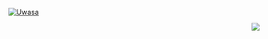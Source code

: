 [![Uwasa](https://github.com/LiviaMedeiros/bella_donna/actions/workflows/bella_donna.yml/badge.svg)](https://github.com/LiviaMedeiros/bella_donna/actions/workflows/bella_donna.yml)
<p align="right"><img src="https://xn--80aalyho.xn--p1ai/magireco/NAgitan/img/mumiwhy.png" /></p>
